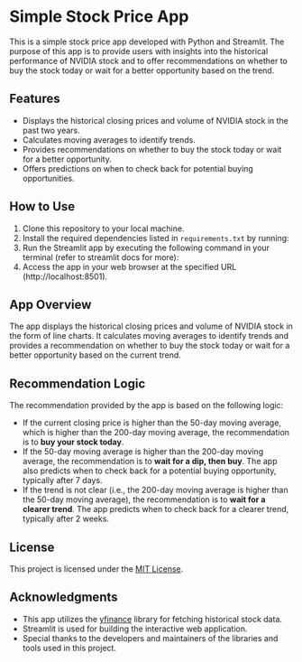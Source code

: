 # Simple Stock Price App

This is a simple stock price app developed with Python and Streamlit. The purpose of this app is to provide users with insights into the historical performance of NVIDIA stock and to offer recommendations on whether to buy the stock today or wait for a better opportunity based on the trend.

## Features

- Displays the historical closing prices and volume of NVIDIA stock in the past two years.
- Calculates moving averages to identify trends.
- Provides recommendations on whether to buy the stock today or wait for a better opportunity.
- Offers predictions on when to check back for potential buying opportunities.

## How to Use

1. Clone this repository to your local machine.
2. Install the required dependencies listed in `requirements.txt` by running:
3. Run the Streamlit app by executing the following command in your terminal (refer to streamlit docs for more):
4. Access the app in your web browser at the specified URL (http://localhost:8501).

## App Overview

The app displays the historical closing prices and volume of NVIDIA stock in the form of line charts. It calculates moving averages to identify trends and provides a recommendation on whether to buy the stock today or wait for a better opportunity based on the current trend.

## Recommendation Logic

The recommendation provided by the app is based on the following logic:

- If the current closing price is higher than the 50-day moving average, which is higher than the 200-day moving average, the recommendation is to **buy your stock today**.
- If the 50-day moving average is higher than the 200-day moving average, the recommendation is to **wait for a dip, then buy**. The app also predicts when to check back for a potential buying opportunity, typically after 7 days.
- If the trend is not clear (i.e., the 200-day moving average is higher than the 50-day moving average), the recommendation is to **wait for a clearer trend**. The app predicts when to check back for a clearer trend, typically after 2 weeks.

## License

This project is licensed under the [MIT License](LICENSE).

## Acknowledgments

- This app utilizes the [yfinance](https://github.com/ranaroussi/yfinance) library for fetching historical stock data.
- Streamlit is used for building the interactive web application.
- Special thanks to the developers and maintainers of the libraries and tools used in this project.
